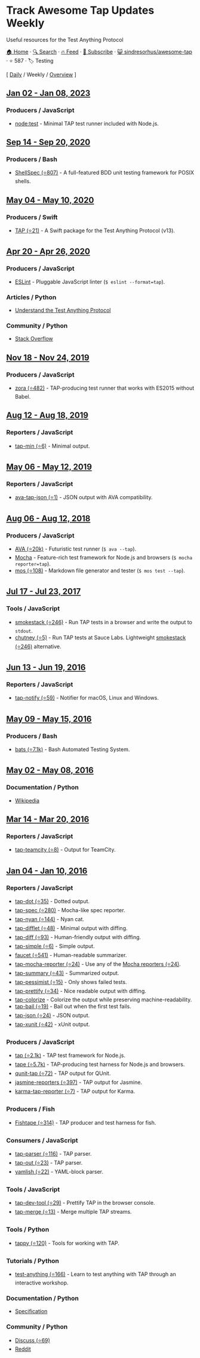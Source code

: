# Track Awesome Tap Updates Weekly

Useful resources for the Test Anything Protocol

[🏠 Home](/README.md) · [🔍 Search](https://www.trackawesomelist.com/search/) · [🔥 Feed](https://www.trackawesomelist.com/sindresorhus/awesome-tap/week/rss.xml) · [📮 Subscribe](https://trackawesomelist.us17.list-manage.com/subscribe?u=d2f0117aa829c83a63ec63c2f&id=36a103854c) · [😺 sindresorhus/awesome-tap](https://github.com/sindresorhus/awesome-tap) · ⭐ 587 · 🏷️ Testing

[ [Daily](/content/sindresorhus/awesome-tap/README.md) / Weekly / [Overview](/content/sindresorhus/awesome-tap/readme/README.md) ]

## [Jan 02 - Jan 08, 2023](/content/2023/1/README.md)

### Producers / JavaScript

*   [node:test](https://nodejs.org/api/test.html) - Minimal TAP test runner included with Node.js.

## [Sep 14 - Sep 20, 2020](/content/2020/37/README.md)

### Producers / Bash

*   [ShellSpec (⭐807)](https://github.com/shellspec/shellspec) - A full-featured BDD unit testing framework for POSIX shells.

## [May 04 - May 10, 2020](/content/2020/18/README.md)

### Producers / Swift

*   [TAP (⭐21)](https://github.com/swiftdocorg/tap) - A Swift package for the Test Anything Protocol (v13).

## [Apr 20 - Apr 26, 2020](/content/2020/16/README.md)

### Producers / JavaScript

*   [ESLint](https://eslint.org/docs/user-guide/formatters/#tap) - Pluggable JavaScript linter (`$ eslint --format=tap`).

### Articles / Python

*   [Understand the Test Anything Protocol](https://www.effectiveperlprogramming.com/2011/05/understand-the-test-anything-protocol/)

### Community / Python

*   [Stack Overflow](https://stackoverflow.com/questions/tagged/tap)

## [Nov 18 - Nov 24, 2019](/content/2019/46/README.md)

### Producers / JavaScript

*   [zora (⭐482)](https://github.com/lorenzofox3/zora) - TAP-producing test runner that works with ES2015 without Babel.

## [Aug 12 - Aug 18, 2019](/content/2019/32/README.md)

### Reporters / JavaScript

*   [tap-min (⭐6)](https://github.com/derhuerst/tap-min) - Minimal output.

## [May 06 - May 12, 2019](/content/2019/18/README.md)

### Reporters / JavaScript

*   [ava-tap-json (⭐1)](https://github.com/yovasx2/ava-tap-json) - JSON output with AVA compatibility.

## [Aug 06 - Aug 12, 2018](/content/2018/32/README.md)

### Producers / JavaScript

*   [AVA (⭐20k)](https://github.com/sindresorhus/ava) - Futuristic test runner (`$ ava --tap`).
*   [Mocha](https://mochajs.org) - Feature-rich test framework for Node.js and browsers (`$ mocha reporter=tap`).
*   [mos (⭐108)](https://github.com/zkochan/mos) - Markdown file generator and tester (`$ mos test --tap`).

## [Jul 17 - Jul 23, 2017](/content/2017/29/README.md)

### Tools / JavaScript

*   [smokestack (⭐246)](https://github.com/hughsk/smokestack) - Run TAP tests in a browser and write the output to `stdout`.
*   [chutney (⭐5)](https://github.com/derhuerst/chutney) - Run TAP tests at Sauce Labs. Lightweight [smokestack (⭐246)](https://github.com/hughsk/smokestack) alternative.

## [Jun 13 - Jun 19, 2016](/content/2016/24/README.md)

### Reporters / JavaScript

*   [tap-notify (⭐59)](https://github.com/axross/tap-notify) - Notifier for macOS, Linux and Windows.

## [May 09 - May 15, 2016](/content/2016/19/README.md)

### Producers / Bash

*   [bats (⭐7.1k)](https://github.com/sstephenson/bats) - Bash Automated Testing System.

## [May 02 - May 08, 2016](/content/2016/18/README.md)

### Documentation / Python

*   [Wikipedia](https://en.wikipedia.org/wiki/Test_Anything_Protocol)

## [Mar 14 - Mar 20, 2016](/content/2016/11/README.md)

### Reporters / JavaScript

*   [tap-teamcity (⭐8)](https://github.com/smockle/tap-teamcity) - Output for TeamCity.

## [Jan 04 - Jan 10, 2016](/content/2016/1/README.md)

### Reporters / JavaScript

*   [tap-dot (⭐35)](https://github.com/scottcorgan/tap-dot) - Dotted output.
*   [tap-spec (⭐280)](https://github.com/scottcorgan/tap-spec) - Mocha-like spec reporter.
*   [tap-nyan (⭐144)](https://github.com/calvinmetcalf/tap-nyan) - Nyan cat.
*   [tap-difflet (⭐48)](https://github.com/namuol/tap-difflet) - Minimal output with diffing.
*   [tap-diff (⭐93)](https://github.com/axross/tap-diff) - Human-friendly output with diffing.
*   [tap-simple (⭐6)](https://github.com/joeybaker/tap-simple) - Simple output.
*   [faucet (⭐541)](https://github.com/substack/faucet) - Human-readable summarizer.
*   [tap-mocha-reporter (⭐24)](https://github.com/isaacs/tap-mocha-reporter) - Use any of the [Mocha reporters (⭐24)](https://github.com/isaacs/tap-mocha-reporter/tree/master/lib/reporters).
*   [tap-summary (⭐43)](https://github.com/zoubin/tap-summary) - Summarized output.
*   [tap-pessimist (⭐15)](https://github.com/clux/tap-pessimist) - Only shows failed tests.
*   [tap-prettify (⭐34)](https://github.com/toolness/tap-prettify) - Nice readable output with diffing.
*   [tap-colorize](https://github.com/substack/tap-colorize) - Colorize the output while preserving machine-readability.
*   [tap-bail (⭐19)](https://github.com/juliangruber/tap-bail) - Bail out when the first test fails.
*   [tap-json (⭐24)](https://github.com/gummesson/tap-json) - JSON output.
*   [tap-xunit (⭐42)](https://github.com/aghassemi/tap-xunit) - xUnit output.

### Producers / JavaScript

*   [tap (⭐2.1k)](https://github.com/isaacs/node-tap) - TAP test framework for Node.js.
*   [tape (⭐5.7k)](https://github.com/substack/tape) - TAP-producing test harness for Node.js and browsers.
*   [qunit-tap (⭐72)](https://github.com/twada/qunit-tap) - TAP output for QUnit.
*   [jasmine-reporters (⭐397)](https://github.com/larrymyers/jasmine-reporters) - TAP output for Jasmine.
*   [karma-tap-reporter (⭐7)](https://github.com/fumiakiy/karma-tap-reporter) - TAP output for Karma.

### Producers / Fish

*   [Fishtape (⭐314)](https://github.com/fisherman/fishtape) - TAP producer and test harness for fish.

### Consumers / JavaScript

*   [tap-parser (⭐116)](https://github.com/substack/tap-parser) - TAP parser.
*   [tap-out (⭐23)](https://github.com/scottcorgan/tap-out) - TAP parser.
*   [yamlish (⭐22)](https://github.com/isaacs/yamlish) - YAML-block parser.

### Tools / JavaScript

*   [tap-dev-tool (⭐29)](https://github.com/Jam3/tap-dev-tool) - Prettify TAP in the browser console.
*   [tap-merge (⭐13)](https://github.com/anko/tap-merge) - Merge multiple TAP streams.

### Tools / Python

*   [tappy (⭐120)](https://github.com/mblayman/tappy) - Tools for working with TAP.

### Tutorials / Python

*   [test-anything (⭐166)](https://github.com/finnp/test-anything) - Learn to test anything with TAP through an interactive workshop.

### Documentation / Python

*   [Specification](https://testanything.org/tap-version-13-specification.html)

### Community / Python

*   [Discuss (⭐69)](https://github.com/TestAnything/Specification/issues)
*   [Reddit](https://www.reddit.com/r/testanythingprotocol)